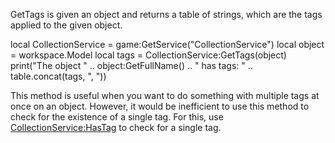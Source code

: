 GetTags is given an object and returns a table of strings, which are the tags applied to the given object.

local CollectionService = game:GetService("CollectionService")
local object = workspace.Model
local tags = CollectionService:GetTags(object)
print("The object " .. object:GetFullName() .. " has tags: " .. table.concat(tags, ", "))

This method is useful when you want to do something with multiple tags at once on an object. However, it would be inefficient to use this method to check for the existence of a single tag. For this, use [CollectionService:HasTag](https://developer.roblox.com/en-us/api-reference/function/CollectionService/HasTag) to check for a single tag.